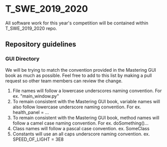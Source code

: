 # T_SWE_2019_2020
All software work for this year's competition will be contained within T_SWE_2019_2020 repo. 

## Repository guidelines 

### GUI Directory 
We will be trying to match the convention provided in the Mastering GUI book as much as possible. Feel free to add to this list by making a pull request so other team members can review the change. 

1. File names will follow a lowercase underscores naming convention. For ex. "main_window.py"
2. To remain consistent with the Mastering GUI book, variable names will also follow lowercase underscore naming convention. For ex. health_panel = ...
3. To remain consistent with the Mastering GUI book, method names will follow a camel case naming convention. For ex. doSomething()...
4. Class names will follow a pascal case convention. ex. SomeClass 
5. Constants will use an all caps underscore naming convention. ex. SPEED_OF_LIGHT = 3E8

